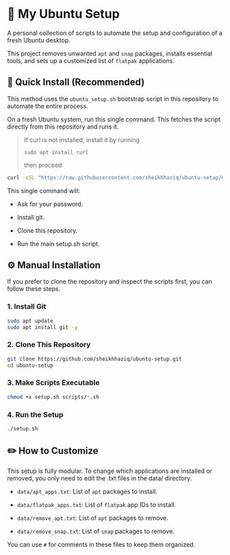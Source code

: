 # 🌿 My Ubuntu Setup

A personal collection of scripts to automate the setup and configuration of a fresh Ubuntu desktop.

This project removes unwanted `apt` and `snap` packages, installs essential tools, and sets up a customized list of `flatpak` applications.

## 🚀 Quick Install (Recommended)

This method uses the `ubuntu_setup.sh` bootstrap script in this repository to automate the entire process.

On a fresh Ubuntu system, run this single command. This fetches the script directly from this repository and runs it.

> If curl is not installed, install it by running
>
> `sudo apt install curl`
> 
> then proceed

```sh
curl -sSL "https://raw.githubusercontent.com/sheikhhaziq/ubuntu-setup/main/ubuntu_setup.sh" | bash
```

This single command will:

- Ask for your password.

- Install git.

- Clone this repository.

- Run the main setup.sh script.

## ⚙️ Manual Installation

If you prefer to clone the repository and inspect the scripts first, you can follow these steps.

### 1. Install Git

```sh
sudo apt update
sudo apt install git -y
```

### 2. Clone This Repository

```sh
git clone https://github.com/sheikhhaziq/ubuntu-setup.git
cd ubuntu-setup
```

### 3. Make Scripts Executable

```sh
chmod +x setup.sh scripts/*.sh
```

### 4. Run the Setup
```sh
./setup.sh
```

## ✏️ How to Customize

This setup is fully modular. To change which applications are installed or removed, you only need to edit the .txt files in the data/ directory.

- `data/apt_apps.txt`: List of `apt` packages to install.

- `data/flatpak_apps.txt`: List of `flatpak` app IDs to install.

- `data/remove_apt.txt`: List of `apt` packages to remove.

- `data/remove_snap.txt`: List of `snap` packages to remove.

You can use `#` for comments in these files to keep them organized.
